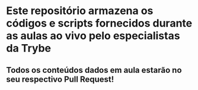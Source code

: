# Este repositório armazena os códigos e scripts fornecidos durante as aulas ao vivo pelo especialistas da Trybe

## Todos os conteúdos dados em aula estarão no seu respectivo Pull Request!
